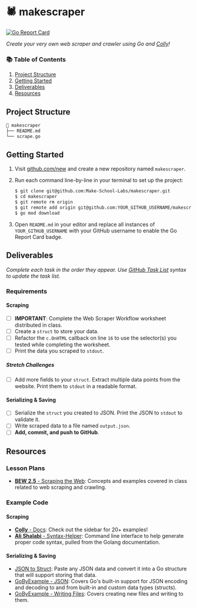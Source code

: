 # 🕷 makescraper

[![Go Report Card](https://goreportcard.com/badge/github.com/Kou-kun42/makescraper)](https://goreportcard.com/report/github.com/Kou-kun42/makescraper)

_Create your very own web scraper and crawler using Go and [Colly](https://go-colly.org)!_

### 📚 Table of Contents

1. [Project Structure](#project-structure)
2. [Getting Started](#getting-started)
3. [Deliverables](#deliverables)
4. [Resources](#resources)

## Project Structure

```bash
📂 makescraper
├── README.md
└── scrape.go
```

## Getting Started

1. Visit [github.com/new](https://github.com/new) and create a new repository named `makescraper`.
2. Run each command line-by-line in your terminal to set up the project:

    ```bash
    $ git clone git@github.com:Make-School-Labs/makescraper.git
    $ cd makescraper
    $ git remote rm origin
    $ git remote add origin git@github.com:YOUR_GITHUB_USERNAME/makescraper.git
    $ go mod download
    ```

3. Open `README.md` in your editor and replace all instances of `YOUR_GITHUB_USERNAME` with your GitHub username to enable the Go Report Card badge.

## Deliverables

_Complete each task in the order they appear. Use [GitHub Task List](https://help.github.com/en/github/managing-your-work-on-github/about-task-lists) syntax to update the task list._

### Requirements

#### Scraping

-   [ ] **IMPORTANT**: Complete the Web Scraper Workflow worksheet distributed in class.
-   [ ] Create a `struct` to store your data.
-   [ ] Refactor the `c.OnHTML` callback on line `16` to use the selector(s) you tested while completing the worksheet.
-   [ ] Print the data you scraped to `stdout`.

##### Stretch Challenges

-   [ ] Add more fields to your `struct`. Extract multiple data points from the website. Print them to `stdout` in a readable format.

#### Serializing & Saving

-   [ ] Serialize the `struct` you created to JSON. Print the JSON to `stdout` to validate it.
-   [ ] Write scraped data to a file named `output.json`.
-   [ ] **Add, commit, and push to GitHub**.

## Resources

### Lesson Plans

-   [**BEW 2.5** - Scraping the Web](https://make-school-courses.github.io/BEW-2.5-Strongly-Typed-Languages/#/Lessons/WebScraping.md): Concepts and examples covered in class related to web scraping and crawling.

### Example Code

#### Scraping

-   [**Colly** - Docs](http://go-colly.org/docs/): Check out the sidebar for 20+ examples!
-   [**Ali Shalabi** - Syntax-Helper](https://github.com/alishalabi/syntax-helper): Command line interface to help generate proper code syntax, pulled from the Golang documentation.

#### Serializing & Saving

-   [JSON to Struct](https://mholt.github.io/json-to-go/): Paste any JSON data and convert it into a Go structure that will support storing that data.
-   [GoByExample - JSON](https://gobyexample.com/json): Covers Go's built-in support for JSON encoding and decoding to and from built-in and custom data types (structs).
-   [GoByExample - Writing Files](https://gobyexample.com/writing-files): Covers creating new files and writing to them.
